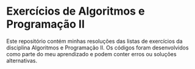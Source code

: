 # Exercícios de Algoritmos e Programação II
Este repositório contém minhas resoluções das listas de exercícios da disciplina Algoritmos e Programação II. Os códigos foram desenvolvidos como parte do meu aprendizado e podem conter erros ou soluções alternativas.
